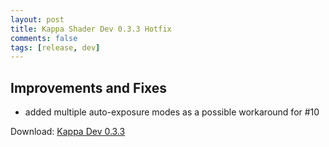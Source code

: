 ```yaml
---
layout: post
title: Kappa Shader Dev 0.3.3 Hotfix
comments: false
tags: [release, dev]
---
```


<h2>Improvements and Fixes</h2>

* added multiple auto-exposure modes as a possible workaround for #10

Download: [Kappa Dev 0.3.3](https://github.com/rre36/GLSL-ShaderRepo/releases/download/v0.3.3/Kappa_dev0.3.3.zip)